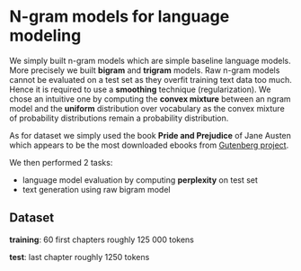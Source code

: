 # N-gram models for language modeling

We simply built n-gram models which are simple baseline language models. More precisely we built **bigram** and **trigram** models. Raw n-gram models cannot be evaluated on a test set as they overfit training text data too much. Hence it is required to use a **smoothing** technique (regularization). We chose an intuitive one by computing the **convex mixture** between an ngram model and the **uniform** distribution over vocabulary as the convex mixture of probability distributions remain a probability distribution.

As for dataset we simply used the book **Pride and Prejudice** of Jane Austen which appears to be the most downloaded ebooks from [Gutenberg project](https://www.gutenberg.org/ebooks/search/%3Fsort_order%3Ddownloads). 

We then performed 2 tasks:
  - language model evaluation by computing **perplexity** on test set
  - text generation using raw bigram model

## Dataset

**training**: 60 first chapters roughly 125 000 tokens

**test**: last chapter roughly 1250 tokens
